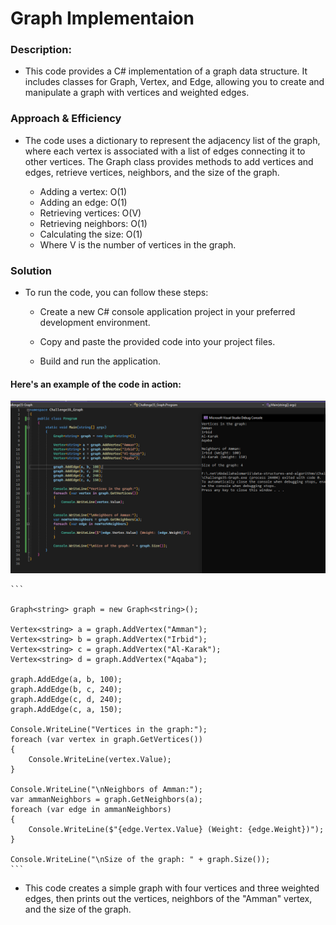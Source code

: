 # Graph Implementaion 

### Description: 
 - This code provides a C# implementation of a graph data structure. It includes classes for Graph, Vertex, and Edge, allowing you to create and manipulate a graph with vertices and weighted edges.

### Approach & Efficiency
 - The code uses a dictionary to represent the adjacency list of the graph, where each vertex is associated with a list of edges connecting it to other vertices. The Graph class provides methods to add vertices and edges, retrieve vertices, neighbors, and the size of the graph.

   - Adding a vertex: O(1)
   - Adding an edge: O(1)
   - Retrieving vertices: O(V)
   - Retrieving neighbors: O(1)
   - Calculating the size: O(1)
   - Where V is the number of vertices in the graph.

### Solution
 -  To run the code, you can follow these steps:

    - Create a new C# console application project in your preferred development environment.

    - Copy and paste the provided code into your project files.

    - Build and run the application.
    
#### Here's an example of the code in action:

![code](./Code.png)

    ```

    Graph<string> graph = new Graph<string>();

    Vertex<string> a = graph.AddVertex("Amman");
    Vertex<string> b = graph.AddVertex("Irbid");
    Vertex<string> c = graph.AddVertex("Al-Karak");
    Vertex<string> d = graph.AddVertex("Aqaba");

    graph.AddEdge(a, b, 100);
    graph.AddEdge(b, c, 240);
    graph.AddEdge(c, d, 240);
    graph.AddEdge(c, a, 150);

    Console.WriteLine("Vertices in the graph:");
    foreach (var vertex in graph.GetVertices())
    {
        Console.WriteLine(vertex.Value);
    }

    Console.WriteLine("\nNeighbors of Amman:");
    var ammanNeighbors = graph.GetNeighbors(a);
    foreach (var edge in ammanNeighbors)
    {
        Console.WriteLine($"{edge.Vertex.Value} (Weight: {edge.Weight})");
    }

    Console.WriteLine("\nSize of the graph: " + graph.Size());
    ```

- This code creates a simple graph with four vertices and three weighted edges, then prints out the vertices, neighbors of the "Amman" vertex, and the size of the graph.